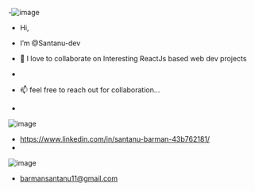 -![image](https://user-images.githubusercontent.com/106900914/191236611-97d52596-630a-4251-b613-a4ece026bc38.png)
 
- Hi, 
- I’m @Santanu-dev
 
- 💞️ I love to collaborate on Interesting ReactJs based web dev projects
- 
- 📫 feel free to reach out for collaboration...
- 
![image](https://user-images.githubusercontent.com/106900914/191236889-644e4221-8e74-433e-80f0-52eef63c4cb8.png) 
-  https://www.linkedin.com/in/santanu-barman-43b762181/
-  
![image](https://user-images.githubusercontent.com/106900914/191237027-e9c41191-3150-4c5e-87fc-51b0438a85a4.png)
-  barmansantanu11@gmail.com

<!---
Santanu-dev/Santanu-dev is a ✨ special ✨ repository because its `README.md` (this file) appears on your GitHub profile.
You can click the Preview link to take a look at your changes.
--->
